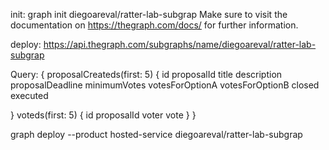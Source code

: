 init: graph init diegoareval/ratter-lab-subgrap
Make sure to visit the documentation on https://thegraph.com/docs/ for further information.

deploy: https://api.thegraph.com/subgraphs/name/diegoareval/ratter-lab-subgrap

Query: {
  proposalCreateds(first: 5) {
    id
    proposalId
    title
    description
    proposalDeadline
    minimumVotes
    votesForOptionA
    votesForOptionB
    closed
    executed
    
  }
  voteds(first: 5) {
    id
    proposalId
    voter
    vote
  }
}

graph deploy --product hosted-service diegoareval/ratter-lab-subgrap